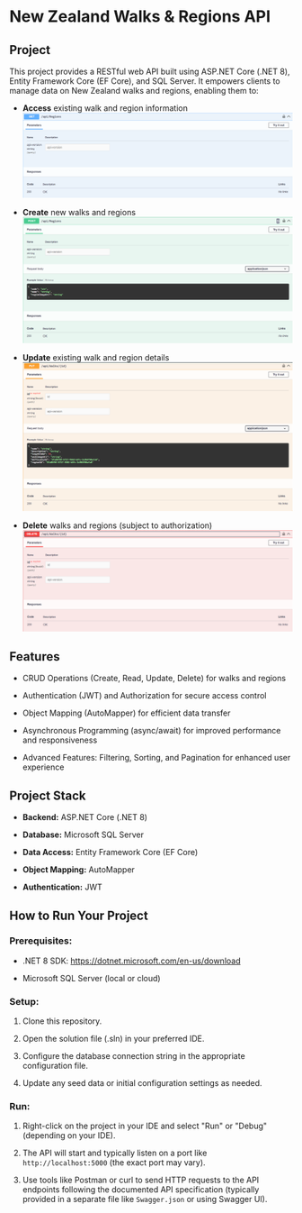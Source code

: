 # New Zealand Walks & Regions API
## Project

This project provides a RESTful web API built using ASP.NET Core (.NET 8), Entity Framework Core (EF Core), and SQL Server. It empowers clients to manage data on New Zealand walks and regions, enabling them to:

- **Access** existing walk and region information
![alt text](image.png)

- **Create** new walks and regions
![alt text](image-1.png)

- **Update** existing walk and region details
![alt text](image-2.png)

- **Delete** walks and regions (subject to authorization)
![alt text](image-3.png)

## Features

- CRUD Operations (Create, Read, Update, Delete) for walks and regions

- Authentication (JWT) and Authorization for secure access control

- Object Mapping (AutoMapper) for efficient data transfer

- Asynchronous Programming (async/await) for improved performance and responsiveness

- Advanced Features: Filtering, Sorting, and Pagination for enhanced user experience

## Project Stack

- **Backend:** ASP.NET Core (.NET 8)

- **Database:** Microsoft SQL Server

- **Data Access:** Entity Framework Core (EF Core)

- **Object Mapping:** AutoMapper

- **Authentication:** JWT

## How to Run Your Project

### Prerequisites:

- .NET 8 SDK: https://dotnet.microsoft.com/en-us/download

- Microsoft SQL Server (local or cloud)

### Setup:

1. Clone this repository.

2. Open the solution file (.sln) in your preferred IDE.

3. Configure the database connection string in the appropriate configuration file.

4. Update any seed data or initial configuration settings as needed.

### Run:

1. Right-click on the project in your IDE and select "Run" or "Debug" (depending on your IDE).

2. The API will start and typically listen on a port like `http://localhost:5000` (the exact port may vary).

3. Use tools like Postman or curl to send HTTP requests to the API endpoints following the documented API specification (typically provided in a separate file like `Swagger.json` or using Swagger UI).